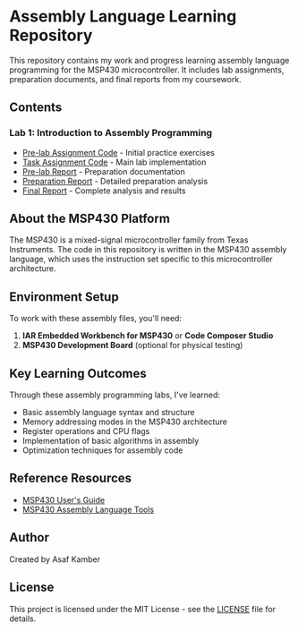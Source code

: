 # Assembly Language Learning Repository

This repository contains my work and progress learning assembly language programming for the MSP430 microcontroller. It includes lab assignments, preparation documents, and final reports from my coursework.

## Contents

### Lab 1: Introduction to Assembly Programming
- [Pre-lab Assignment Code](./lab1/code/pre1.s43) - Initial practice exercises
- [Task Assignment Code](./lab1/code/task1.s43) - Main lab implementation
- [Pre-lab Report](./lab1/docs/lab1_pre_assignment.pdf) - Preparation documentation
- [Preparation Report](./lab1/docs/lab1_preparation_report.pdf) - Detailed preparation analysis
- [Final Report](./lab1/docs/lab1_final_report.pdf) - Complete analysis and results

## About the MSP430 Platform

The MSP430 is a mixed-signal microcontroller family from Texas Instruments. The code in this repository is written in the MSP430 assembly language, which uses the instruction set specific to this microcontroller architecture.

## Environment Setup

To work with these assembly files, you'll need:

1. **IAR Embedded Workbench for MSP430** or **Code Composer Studio**
2. **MSP430 Development Board** (optional for physical testing)

## Key Learning Outcomes

Through these assembly programming labs, I've learned:

- Basic assembly language syntax and structure
- Memory addressing modes in the MSP430 architecture
- Register operations and CPU flags
- Implementation of basic algorithms in assembly
- Optimization techniques for assembly code

## Reference Resources

- [MSP430 User's Guide](https://www.ti.com/lit/ug/slau144j/slau144j.pdf)
- [MSP430 Assembly Language Tools](https://www.ti.com/lit/ug/slau131y/slau131y.pdf)

## Author

Created by Asaf Kamber

## License

This project is licensed under the MIT License - see the [LICENSE](LICENSE) file for details.
